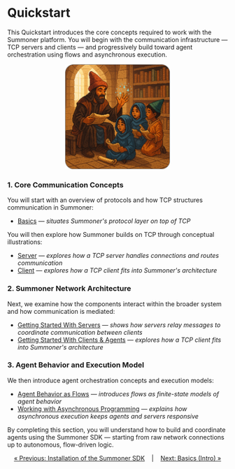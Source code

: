 # Quickstart

This Quickstart introduces the core concepts required to work with the Summoner platform. You will begin with the communication infrastructure — TCP servers and clients — and progressively build toward agent orchestration using flows and asynchronous execution.

<p align="center">
  <img width="240px" src="../../../assets/img/quickstart_rounded.png" alt="Quickstart overview" />
</p>

### 1. **Core Communication Concepts**  
   You will start with an overview of protocols and how TCP structures communication in Summoner:  
   * [Basics](basics.md) —  *situates Summoner's protocol layer on top of TCP*

   You will then explore how Summoner builds on TCP through conceptual illustrations:  
   * [Server](basics_server.md) — *explores how a TCP server handles connections and routes communication*
   * [Client](basics_client.md) — *explores how a TCP client fits into Summoner's architecture*


### 2. **Summoner Network Architecture**

Next, we examine how the components interact within the broader system and how communication is mediated:

* [Getting Started With Servers](begin_server.md) — *shows how servers relay messages to coordinate communication between clients*
* [Getting Started With Clients & Agents](begin_client.md) — *explores how a TCP client fits into Summoner's architecture*


### 3. **Agent Behavior and Execution Model**  
   We then introduce agent orchestration concepts and execution models:  
   * [Agent Behavior as Flows](begin_flow.md) — *introduces flows as finite-state models of agent behavior*
   * [Working with Asynchronous Programming](begin_async.md) — *explains how asynchronous execution keeps agents and servers responsive*

By completing this section, you will understand how to build and coordinate agents using the Summoner SDK — starting from raw network connections up to autonomous, flow-driven logic.

<p align="center">
  <a href="../installation.md">&laquo; Previous: Installation of the Summoner SDK</a>  
  &nbsp;&nbsp;&nbsp;|&nbsp;&nbsp;&nbsp;  
  <a href="basics.md">Next: Basics (Intro) &raquo;</a>
</p>
